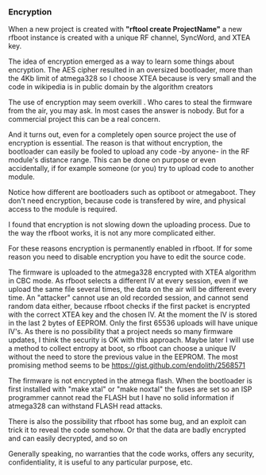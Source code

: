 ### Εncryption

When a new project is created with **"rftool create ProjectName"** a new rfboot instance is created
with a unique RF channel, SyncWord, and XTEA key.

The idea of encryption emerged as a way to learn some things about encryption. The AES
cipher resulted in an oversized bootloader, more than the 4Kb limit of atmega328 so
I choose XTEA because is very small and the code in wikipedia is in public domain by the
algorithm creators

The use of encryption may seem overkill . Who cares to steal the firmware from the air, you may ask.
In most cases the answer is nobody.
But for a commercial project this can be a real concern.

And it turns out,  even for a completely open
source project the use of encryption is essential. The reason is that without encryption,
the bootloader can easily be fooled to upload any code -by anyone- in the RF module's distance range.
This can be done on purpose or even accidentally, if for example someone (or you) try to upload
code to another module.

Notice how different are bootloaders such as optiboot or atmegaboot.
They don't need encryption, because code is transfered by wire, and
physical access to the module is required.

I found that encryption is not slowing down the uploading process.
Due to the way the rfboot works, it is not any more complicated either.

For these reasons encryption is permanently enabled in rfboot. If for some reason you need
to disable encryption you have to edit the source code.

The firmware is uploaded to the atmega328 encrypted with XTEA algorithm in CBC mode.
As rfboot selects a different IV at every session, even if we upload the same file several times,
the data on the air will be different every time. An "attacker" cannot use an old recorded
session, and cannot send random data either, because rfboot checks if the first
packet is encrypted with the correct XTEA key and the chosen IV. At the moment the IV is stored
in the last 2 bytes of EEPROM. Only the first 65536 uploads will have unique IV's. As there
is no possibility that a project needs so many firmware updates, I think the security
is OK with this approach.
Maybe later I will use a method to collect entropy at boot, so rfboot can choose a unique IV
without the need to store the previous value in the EEPROM.
The most promising method seems to be
https://gist.github.com/endolith/2568571

The firmware is not encrypted in the atmega flash. When the bootloader is first installed with
"make xtal" or "make noxtal" the fuses are set so an ISP programmer cannot read the FLASH
but I have no solid information if atmega328 can withstand FLASH read attacks.

There is also the possibility that rfboot has some bug, and an exploit can trick it to
reveal the code somehow. Or that the data are badly encrypted and can easily decrypted, and so on

Generally speaking, no warranties that the code works, offers any security, confidentiality,
it is useful to any particular purpose, etc.
